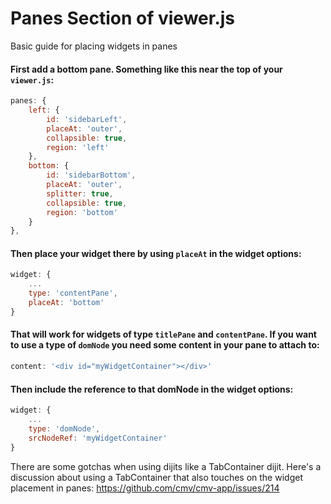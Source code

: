 # Panes Section of viewer.js

Basic guide for placing widgets in panes

#### First add a bottom pane. Something like this near the top of your `viewer.js`:

``` javascript
panes: {
    left: {
        id: 'sidebarLeft',
        placeAt: 'outer',
        collapsible: true,
        region: 'left'
    },
    bottom: {
        id: 'sidebarBottom',
        placeAt: 'outer',
        splitter: true,
        collapsible: true,
        region: 'bottom'
    }
},
```

#### Then place your widget there by using `placeAt` in the widget options:

```javascript
widget: {
    ...
    type: 'contentPane',
    placeAt: 'bottom'
}
```

#### That will work for widgets of type `titlePane` and `contentPane`. If you want to use a type of `domNode` you need some content in your pane to attach to:

```javascript
content: '<div id="myWidgetContainer"></div>'
```

#### Then include the reference to that domNode in the widget options: 

```javascript
widget: {
    ...
    type: 'domNode',
    srcNodeRef: 'myWidgetContainer'
}
```

There are some gotchas when using dijits like a TabContainer dijit. Here's a discussion about using a TabContainer that also touches on the widget placement in panes: https://github.com/cmv/cmv-app/issues/214
